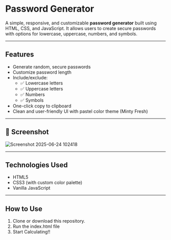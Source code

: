 # Password Generator

A simple, responsive, and customizable **password generator** built using HTML, CSS, and JavaScript. It allows users to create secure passwords with options for lowercase, uppercase, numbers, and symbols.

---

## Features

- Generate random, secure passwords
- Customize password length
- Include/exclude:
  - ✅ Lowercase letters
  - ✅ Uppercase letters
  - ✅ Numbers
  - ✅ Symbols
- One-click copy to clipboard
- Clean and user-friendly UI with pastel color theme (Minty Fresh)

---


## 📸 Screenshot

![Screenshot 2025-06-24 102418](https://github.com/user-attachments/assets/174b66b3-c8c0-4bfd-bc4e-d0fd6e899233)




---


##  Technologies Used

- HTML5
- CSS3 (with custom color palette)
- Vanilla JavaScript

---

## How to Use

1. Clone or download this repository.
2. Run the index.html file
2. Start Calculating!!





